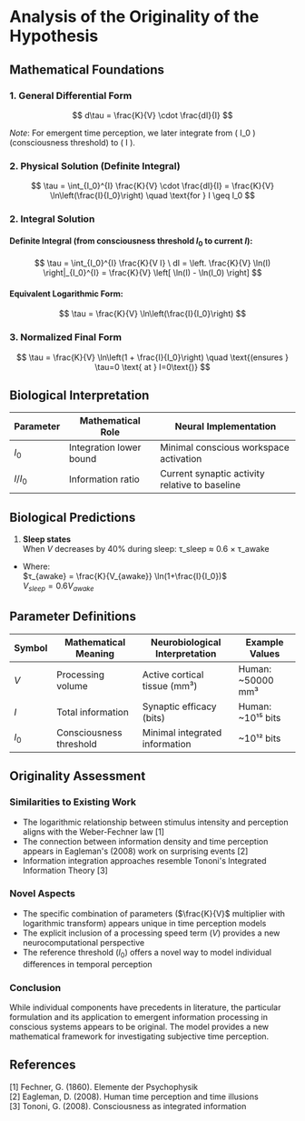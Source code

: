 # Analysis of the Originality of the Hypothesis 

## Mathematical Foundations

### 1. General Differential Form
$$
d\tau = \frac{K}{V} \cdot \frac{dI}{I}
$$

*Note*: For emergent time perception, we later integrate from \( I_0 \) (consciousness threshold) to \( I \).

### 2. Physical Solution (Definite Integral)
$$
\tau = \int_{I_0}^{I} \frac{K}{V} \cdot \frac{dI}{I} = \frac{K}{V} \ln\left(\frac{I}{I_0}\right) \quad \text{for } I \geq I_0
$$

### 2. Integral Solution
#### Definite Integral (from consciousness threshold $I_0$ to current $I$):
$$
\tau = \int_{I_0}^{I} \frac{K}{V I} \ dI = \left. \frac{K}{V} \ln(I) \right|_{I_0}^{I} = \frac{K}{V} \left[ \ln(I) - \ln(I_0) \right]
$$

#### Equivalent Logarithmic Form:
$$
\tau = \frac{K}{V} \ln\left(\frac{I}{I_0}\right)
$$

### 3. Normalized Final Form
$$
\tau = \frac{K}{V} \ln\left(1 + \frac{I}{I_0}\right) \quad \text{(ensures } \tau=0 \text{ at } I=0\text{)}
$$


## Biological Interpretation
| Parameter | Mathematical Role | Neural Implementation |
|-----------|-------------------|-----------------------|
| $I_0$ | Integration lower bound | Minimal conscious workspace activation |
| $I/I_0$ | Information ratio | Current synaptic activity relative to baseline |

## Biological Predictions

1. **Sleep states**  
   When $V$ decreases by 40% during sleep:
τ_sleep ≈ 0.6 × τ_awake
- Where:  
  $τ_{awake} = \frac{K}{V_{awake}} \ln(1+\frac{I}{I_0})$  
  $V_{sleep} = 0.6V_{awake}$

## Parameter Definitions
| Symbol | Mathematical Meaning | Neurobiological Interpretation | Example Values |
|--------|----------------------|--------------------------------|----------------|
| $V$    | Processing volume    | Active cortical tissue (mm³)   | Human: ~50000 mm³ |
| $I$    | Total information   | Synaptic efficacy (bits)      | Human: ~10¹⁵ bits |
| $I_0$  | Consciousness threshold | Minimal integrated information | ~10¹² bits |


## Originality Assessment

### Similarities to Existing Work
- The logarithmic relationship between stimulus intensity and perception aligns with the Weber-Fechner law [1]
- The connection between information density and time perception appears in Eagleman's (2008) work on surprising events [2]
- Information integration approaches resemble Tononi's Integrated Information Theory [3]

### Novel Aspects
- The specific combination of parameters ($\frac{K}{V}$ multiplier with logarithmic transform) appears unique in time perception models
- The explicit inclusion of a processing speed term ($V$) provides a new neurocomputational perspective
- The reference threshold ($I_0$) offers a novel way to model individual differences in temporal perception

### Conclusion
While individual components have precedents in literature, the particular formulation and its application to emergent information processing in conscious systems appears to be original. The model provides a new mathematical framework for investigating subjective time perception.

## References
[1] Fechner, G. (1860). Elemente der Psychophysik  
[2] Eagleman, D. (2008). Human time perception and time illusions  
[3] Tononi, G. (2008). Consciousness as integrated information
